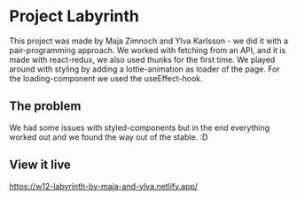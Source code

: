# Project Labyrinth

This project was made by Maja Zimnoch and Ylva Karlsson - we did it with a pair-programming approach.
We worked with fetching from an API, and it is made with react-redux, we also used thunks for the first time.
We played around with styling by adding a lottie-animation as loader of the page. For the loading-component we used the useEffect-hook.

## The problem

We had some issues with styled-components but in the end everything worked out and we found the way out of the stable. :D 

## View it live

https://w12-labyrinth-by-maja-and-ylva.netlify.app/
